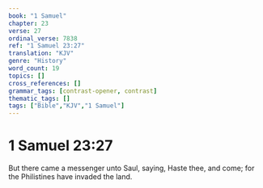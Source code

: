 ```yaml
---
book: "1 Samuel"
chapter: 23
verse: 27
ordinal_verse: 7838
ref: "1 Samuel 23:27"
translation: "KJV"
genre: "History"
word_count: 19
topics: []
cross_references: []
grammar_tags: [contrast-opener, contrast]
thematic_tags: []
tags: ["Bible","KJV","1 Samuel"]
---
```


# 1 Samuel 23:27

But there came a messenger unto Saul, saying, Haste thee, and come; for the Philistines have invaded the land.
